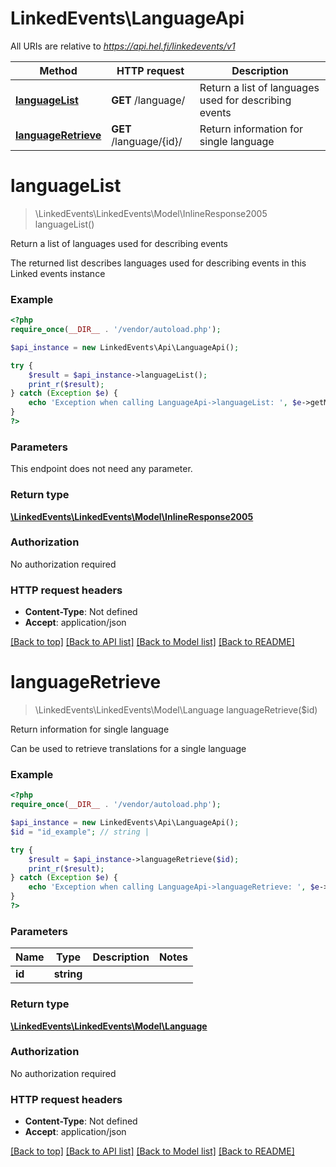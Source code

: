 # LinkedEvents\LanguageApi

All URIs are relative to *https://api.hel.fi/linkedevents/v1*

Method | HTTP request | Description
------------- | ------------- | -------------
[**languageList**](LanguageApi.md#languageList) | **GET** /language/ | Return a list of languages used for describing events
[**languageRetrieve**](LanguageApi.md#languageRetrieve) | **GET** /language/{id}/ | Return information for single language


# **languageList**
> \LinkedEvents\LinkedEvents\Model\InlineResponse2005 languageList()

Return a list of languages used for describing events

The returned list describes languages used for describing events in this Linked events instance

### Example
```php
<?php
require_once(__DIR__ . '/vendor/autoload.php');

$api_instance = new LinkedEvents\Api\LanguageApi();

try {
    $result = $api_instance->languageList();
    print_r($result);
} catch (Exception $e) {
    echo 'Exception when calling LanguageApi->languageList: ', $e->getMessage(), PHP_EOL;
}
?>
```

### Parameters
This endpoint does not need any parameter.

### Return type

[**\LinkedEvents\LinkedEvents\Model\InlineResponse2005**](../Model/InlineResponse2005.md)

### Authorization

No authorization required

### HTTP request headers

 - **Content-Type**: Not defined
 - **Accept**: application/json

[[Back to top]](#) [[Back to API list]](../../README.md#documentation-for-api-endpoints) [[Back to Model list]](../../README.md#documentation-for-models) [[Back to README]](../../README.md)

# **languageRetrieve**
> \LinkedEvents\LinkedEvents\Model\Language languageRetrieve($id)

Return information for single language

Can be used to retrieve translations for a single language

### Example
```php
<?php
require_once(__DIR__ . '/vendor/autoload.php');

$api_instance = new LinkedEvents\Api\LanguageApi();
$id = "id_example"; // string | 

try {
    $result = $api_instance->languageRetrieve($id);
    print_r($result);
} catch (Exception $e) {
    echo 'Exception when calling LanguageApi->languageRetrieve: ', $e->getMessage(), PHP_EOL;
}
?>
```

### Parameters

Name | Type | Description  | Notes
------------- | ------------- | ------------- | -------------
 **id** | **string**|  |

### Return type

[**\LinkedEvents\LinkedEvents\Model\Language**](../Model/Language.md)

### Authorization

No authorization required

### HTTP request headers

 - **Content-Type**: Not defined
 - **Accept**: application/json

[[Back to top]](#) [[Back to API list]](../../README.md#documentation-for-api-endpoints) [[Back to Model list]](../../README.md#documentation-for-models) [[Back to README]](../../README.md)

